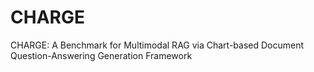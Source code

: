 # CHARGE
CHARGE: A Benchmark for Multimodal RAG via Chart-based Document Question-Answering Generation Framework
